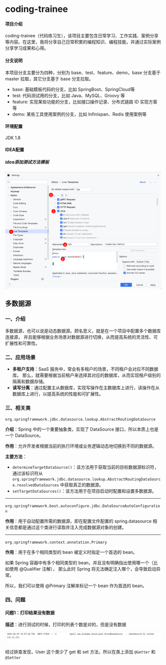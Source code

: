 # coding-trainee

#### 项目介绍

coding-trainee（代码练习生），该项目主要包含日常学习、工作实践、案例分享等内容。在这里，我将分享自己日常积累的编程知识、编程技能，并通过实际案例分享学习成果和心得。

#### 分支说明

本项目分支主要分为四种，分别为 base、test、feature、demo，base 分支基于 master 拉取，其它分支基于 base 分支拉取。

- base: 基础模板代码的分支，比如 SpringBoot、SpringCloud等
- test: 代码测试用的分支，比如 Java、MySQL、Groovy 等
- feature: 实现某些功能的分支，比如接口操作记录、分布式链路 ID 实现方案等
- demo: 某些工具使用案例的分支，比如 Infinispan、Redis 使用案例等

#### 环境配置

JDK 1.8

#### IDEA配置

##### idea添加测试方法模板

![CreateTestMethodTemplate.png](imgs/CreateTestMethodTemplate.png)

## 多数据源

### 一、介绍

多数据源，也可以说是动态数据源。顾名思义，就是在一个项目中配置多个数据库连接源，
并且能够根据业务场景对数据源进行切换，从而提高系统的灵活性、可扩展性和可靠性。

### 二、应用场景

- **多租户支持**：SaaS 服务中，常会有多租户的场景，不同租户会对应不同数据库。
  那么，就需要根据当前租户来选择其对应的数据库，从而实现租户级别的隔离和数据存储。
- **读写分离**：通过配置主从数据库，实现写操作在主数据库上进行，读操作在从数据库上进行，以提高系统的性能和可扩展性。

### 三、相关类

`org.springframework.jdbc.datasource.lookup.AbstractRoutingDataSource`

**介绍**：Spring 中的一个重要抽象类，实现了 DataSource 接口，所以本质上也是一个 DataSource。

**作用**：允许开发者根据当前的执行环境或业务逻辑动态地切换到不同的数据源。

**主要方法**：

- `determineTargetDataSource()`：该方法用于获取当前的目标数据源标识符，通过该标识符从
  `org.springframework.jdbc.datasource.lookup.AbstractRoutingDataSource.resolvedDataSources` 中获取真正的数据源。
- `setTargetDataSources()`：该方法用于在项目启动时配置和设置多数据源。

---

`org.springframework.boot.autoconfigure.jdbc.DataSourceAutoConfiguration`

**作用**：用于自动配置所需的数据源，即在配置文件配置的 spring.datasource 相关信息都是通过这个类进行读取并注入完成数据源对象的创建。

---
`org.springframework.context.annotation.Primary`

**作用**：用于在多个相同类型的 bean 被定义时指定一个首选的 bean。

如果 Spring 容器中有多个相同类型的 bean，并且没有明确指出使用哪一个（比如使用 @Qualifier 注解），
那么此时 Spring 将无法确定注入哪个，会导致启动异常。

所以，我们可以使用 @Primary 注解来标记一个 bean 作为首选的 bean。

### 四、问题

#### 问题1：打印结果没有数据

**描述**：进行测试的时候，打印的列表个数是对的，但是没有数据

![issue_1.png](imgs/issue_1.png)

经过排查发现，User 这个类少了 get 和 set 方法，所以在类上添加 `@Getter` 和 `@Setter`


